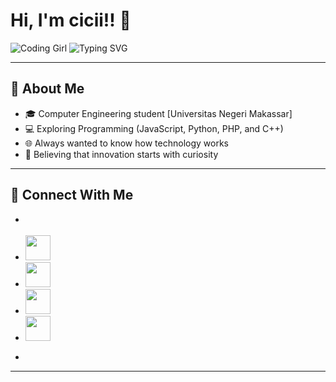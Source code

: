 #  Hi, I'm cicii!! 👋
![Coding Girl](https://i.gifer.com/tHh.gif)
![Typing SVG](https://typingsvg.vercel.app/api?fontFamily=Arial&fontWeight=bold&size=22&duration=4000&pause=1000&center=true&vCenter=true&color1=ff9a9e&color2=fad0c4&lines=Computer+Engineering+Student;Learning+AI,+Code+%26+Networks;Turning+Ideas+into+Reality;Every+line+of+code+you+write+is+a+small+step+towards+a+bigger+future+🪷)

---

## 🌸 About Me
- 🎓 Computer Engineering student [Universitas Negeri Makassar]
- 💻 Exploring Programming (JavaScript, Python, PHP, and C++)
- 🌐 Always wanted to know how technology works
- 🚀 Believing that innovation starts with curiosity

---
## 💌 Connect With Me
- <p align="center">
- <a href="https://www.linkedin.com/in/susi-tekom-e-716268384/"><img src="https://skillicons.dev/icons?i=linkedin" height="40"/></a>
- <a href="https://www.instagram.com/susiiayy?igsh=M3ZxeDY2cjlucnd0&utm_source=qr"><img src="https://skillicons.dev/icons?i=instagram" height="40"/></a>
- <a href="https://www.tiktok.com/@iniciciwww?_t=ZS-8zpjRvI1EEy&_r=1"><img src="https://skillicons.dev/icons?i=tiktok" height="40"/></a>
- <a href="https://github.com/cicicantipp"><img src="https://skillicons.dev/icons?i=github" height="40"/></a>
- </p>

---
